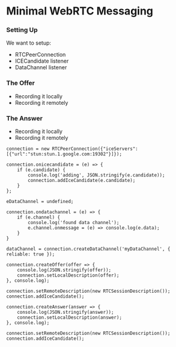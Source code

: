 # Minimal WebRTC Messaging 
### Setting Up
We want to setup:
 - RTCPeerConnection
 - ICECandidate listener
 - DataChannel listener

### The Offer
 - Recording it locally
 - Recording it remotely

### The Answer
 - Recording it locally
 - Recording it remotely

```
connection = new RTCPeerConnection({"iceServers": [{"url":"stun:stun.1.google.com:19302"}]});

connection.onicecandidate = (e) => {
	if (e.candidate) {
		console.log('adding', JSON.stringify(e.candidate));
		connection.addIceCandidate(e.candidate);
	}
};

eDataChannel = undefined;

connection.ondatachannel = (e) => {
	if (e.channel) {
		console.log('found data channel');
		e.channel.onmessage = (e) => console.log(e.data);
	}
}

dataChannel = connection.createDataChannel('myDataChannel', { reliable: true });
```


```
connection.createOffer(offer => {
	console.log(JSON.stringify(offer));
	connection.setLocalDescription(offer);
}, console.log);
```

```
connection.setRemoteDescription(new RTCSessionDescription());
connection.addIceCandidate();
```
```
connection.createAnswer(answer => {
	console.log(JSON.stringify(answer));
	connection.setLocalDescription(answer);
}, console.log);
```
```
connection.setRemoteDescription(new RTCSessionDescription());
connection.addIceCandidate();
```
